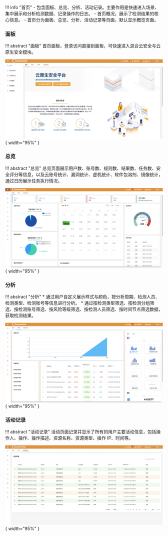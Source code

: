 !!! info "首页"
    - 包含面板、总览、分析、活动记录。主要作用是快速进入场景、集中展示和分析检测数据、记录操作的日志。
    - 首页概况，展示了检测结果的核心信息。
    - 首页分为面板、总览、分析、活动记录等页面，默认显示概览页面。

### 面板

!!! abstract "面板"
    首页面板，登录访问直接到面板，可快速进入混合云安全与云原生安全模块。

![面板](../img/user/dashboard/panel.png){ width="95%" }

### 总览

!!! abstract "总览"
    总览页面展示用户数、账号数、规则数、结果数、任务数、安全评分等信息，以及云账号统计、漏洞统计、虚机统计、软件包溶剂、镜像统计，通过日历展示任务执行情况。

![总览](../img/user/dashboard/dashboard.png){ width="95%" }

### 分析

!!! abstract "分析"
    * 通过用户自定义展示样式与颜色，按分析周期、检测人员、检测类型、检测账号等信息进行分析。
    * 通过按检测类型筛选、按检测分组筛选、按检测账号筛选、按风险等级筛选、按检测人员筛选、按时间节点筛选数据，获取检测结果。

![总览](../img/user/dashboard/dashboard_ana.png){ width="95%" }

### 活动记录

!!! abstract "活动记录"
    活动页面记录并显示了所有的用户主要活动信息，包括操作人、操作、操作描述、资源名称、资源类型、操作 IP、时间等。

![总览](../img/user/dashboard/dashboard_active.png){ width="95%" }
